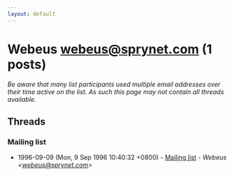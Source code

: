 ```yaml
---
layout: default
---
```


# Webeus <webeus@sprynet.com> (1 posts)

_Be aware that many list participants used multiple email addresses over their time active on the list. As such this page may not contain all threads available._

## Threads

### Mailing list
+ 1996-09-09 (Mon, 9 Sep 1996 10:40:32 +0800) - [Mailing list](/archive/1996/09/888338d0ca8fd826999ed97b4c792b92235763778694ff797d02c570dee9e38b) - _Webeus \<webeus@sprynet.com\>_

